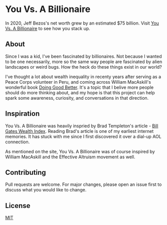 # You Vs. A Billionaire

In 2020, Jeff Bezos's net worth grew by an estimated $75 billion. Visit [You Vs. A Billionaire](https://youvsabillionaire.com) to see how you stack up.

## About

Since I was a kid, I've been fascinated by billionaires. Not because I wanted to be one necessarily, more so the same way people are fascinated by alien landscapes or weird bugs. How the heck do these things exist in our world?

I've thought a lot about wealth inequality in recenty years after serving as a Peace Corps volunteer in Peru, and coming across William MacAskill's wonderful book [Doing Good Better](https://www.effectivealtruism.org/doing-good-better/). It's a topic that I belive more people should do more thinking about, and my hope is that this project can help spark some awareness, curiosity, and conversations in that direction.

## Inspiration

You Vs. A Billionaire was heavily inspried by Brad Templeton's article - [Bill Gates Wealth Index](https://www.templetons.com/brad/billg.html). Reading Brad's article is one of my earliest internet memories. It has stuck with me since I first discovered it over a dial-up AOL connection.

As mentioned on the site, You Vs. A Billionaire was of course inspired by William MacAskill and the Effective Altruism movement as well.

## Contributing

Pull requests are welcome. For major changes, please open an issue first to discuss what you would like to change.

## License

[MIT](https://choosealicense.com/licenses/mit/)
